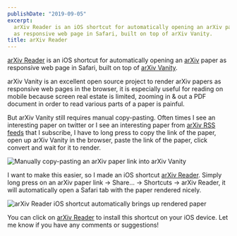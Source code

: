 ```yaml
---
publishDate: "2019-09-05"
excerpt:
  arXiv Reader is an iOS shortcut for automatically opening an arXiv paper
  as responsive web page in Safari, built on top of arXiv Vanity.
title: arXiv Reader
---
```


[arXiv Reader][1] is an iOS shortcut for automatically opening an [arXiv][2] paper as responsive web page in Safari, built on top of [arXiv Vanity][3].

arXiv Vanity is an excellent open source project to render arXiv papers as responsive web pages in the browser, it is especially useful for reading on mobile because screen real estate is limited, zooming in & out a PDF document in order to read various parts of a paper is painful.

But arXiv Vanity still requires manual copy-pasting. Often times I see an interesting paper on twitter or I see an interesting paper from [arXiv RSS feeds][4] that I subscribe, I have to long press to copy the link of the paper, open up arXiv Vanity in the browser, paste the link of the paper, click convert and wait for it to render.

![Manually copy-pasting an arXiv paper link into arXiv Vanity](/before.gif)

I want to make this easier, so I made an iOS shortcut [arXiv Reader][1]. Simply long press on an arXiv paper link -> Share… -> Shortcuts -> arXiv Reader, it will automatically open a Safari tab with the paper rendered nicely.

![arXiv Reader iOS shortcut automatically brings up rendered paper](/after.gif)

You can click on [arXiv Reader][1] to install this shortcut on your iOS device. Let me know if you have any comments or suggestions!

[1]: https://www.icloud.com/shortcuts/51ab5543d9544592bc4a37c1f3d247c9
[2]: https://arxiv.org
[3]: https://www.arxiv-vanity.com
[4]: https://arxiv.org/help/rss

